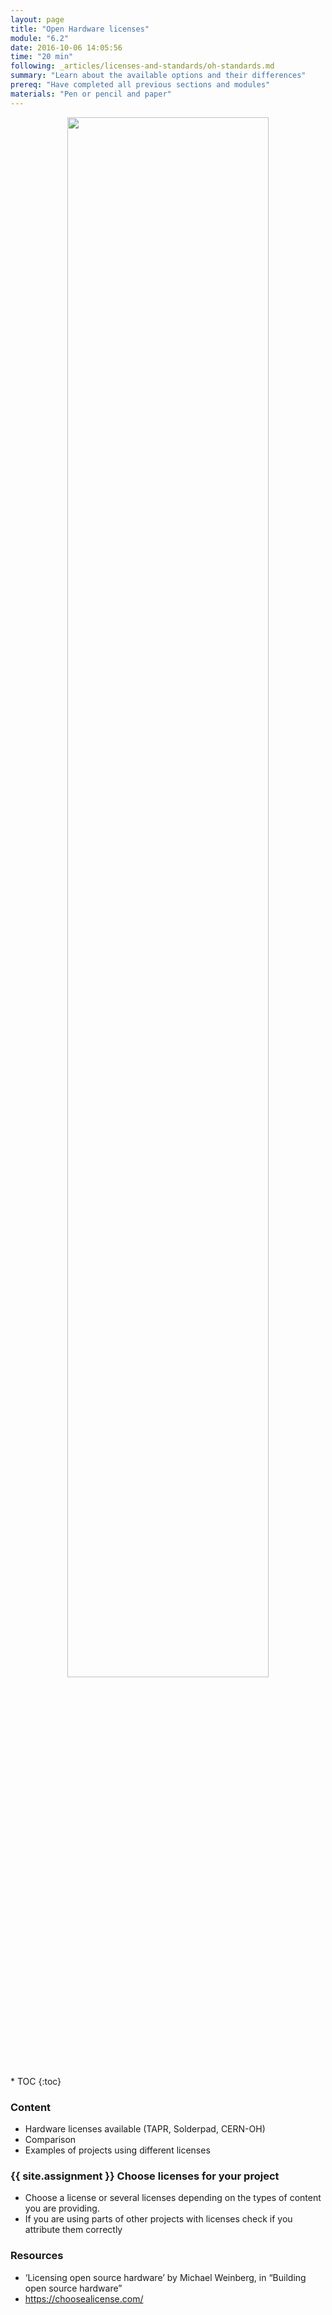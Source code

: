 ```yaml
---
layout: page
title: "Open Hardware licenses"
module: "6.2"
date: 2016-10-06 14:05:56
time: "20 min"
following: _articles/licenses-and-standards/oh-standards.md
summary: "Learn about the available options and their differences"
prereq: "Have completed all previous sections and modules"
materials: "Pen or pencil and paper"
---
```

<p align="center">
<img src="https://raw.githubusercontent.com/ohwmakers/OHM-curriculum/gh-pages/img/work_in_progress_banner.svg" width="80%"/>
</p>
* TOC
{:toc}

### Content

- Hardware licenses available (TAPR, Solderpad, CERN-OH)
- Comparison
- Examples of projects using different licenses


### {{ site.assignment }} Choose licenses for your project
- Choose a license or several licenses depending on the types of content you are providing.
- If you are using parts of other projects with licenses check if you attribute them correctly

### Resources
- ‘Licensing open source hardware’ by Michael Weinberg, in “Building open source hardware”
- https://choosealicense.com/
